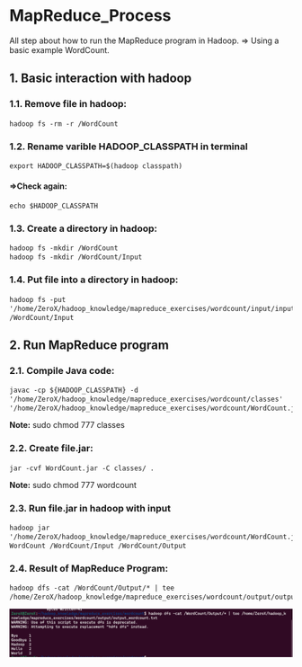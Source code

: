 # MapReduce_Process
All step about how to run the MapReduce program in Hadoop. 
=> Using a basic example WordCount.

## 1. Basic interaction with hadoop
### 1.1. Remove file in hadoop: 
    hadoop fs -rm -r /WordCount
### 1.2. Rename varible HADOOP_CLASSPATH in terminal
    export HADOOP_CLASSPATH=$(hadoop classpath)
#### =>Check again:  
    echo $HADOOP_CLASSPATH
### 1.3. Create a directory in hadoop: 
    hadoop fs -mkdir /WordCount
    hadoop fs -mkdir /WordCount/Input
### 1.4. Put file into a directory in hadoop: 
    hadoop fs -put '/home/ZeroX/hadoop_knowledge/mapreduce_exercises/wordcount/input/input_wordcount.txt' /WordCount/Input 

## 2. Run MapReduce program
### 2.1. Compile Java code: 
    javac -cp ${HADOOP_CLASSPATH} -d '/home/ZeroX/hadoop_knowledge/mapreduce_exercises/wordcount/classes' '/home/ZeroX/hadoop_knowledge/mapreduce_exercises/wordcount/WordCount.java'

**Note:** sudo chmod 777 classes 

### 2.2. Create file.jar: 
    jar -cvf WordCount.jar -C classes/ .
**Note:** sudo chmod 777 wordcount 

### 2.3. Run file.jar in hadoop with input
    hadoop jar '/home/ZeroX/hadoop_knowledge/mapreduce_exercises/wordcount/WordCount.jar' WordCount /WordCount/Input /WordCount/Output
### 2.4. Result of MapReduce Program: 
    hadoop dfs -cat /WordCount/Output/* | tee /home/ZeroX/hadoop_knowledge/mapreduce_exercises/wordcount/output/output_wordcount.txt
![Result MapReduce](images/Result_MapReduce.png)